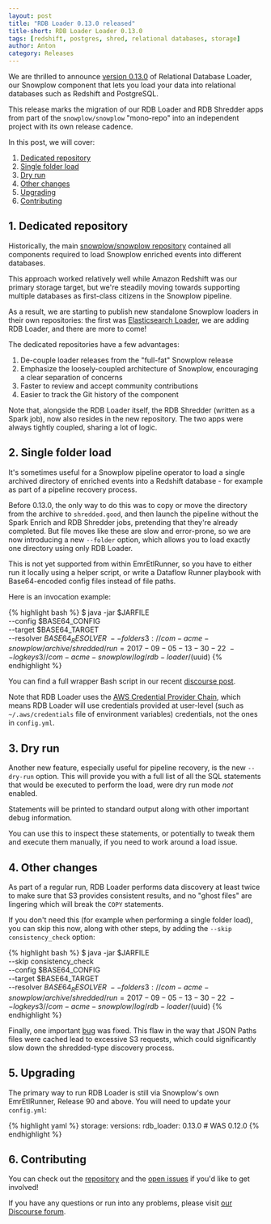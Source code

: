 ```yaml
---
layout: post
title: "RDB Loader 0.13.0 released"
title-short: RDB Loader Loader 0.13.0
tags: [redshift, postgres, shred, relational databases, storage]
author: Anton
category: Releases
---
```


We are thrilled to announce [version 0.13.0][release-0130] of Relational Database Loader, 
our Snowplow component that lets you load your data into relational databases such as Redshift and PostgreSQL.

This release marks the migration of our RDB Loader and RDB Shredder apps from part of the `snowplow/snowplow` "mono-repo" into an independent project with its own release cadence.

<!--more-->

In this post, we will cover:

1. [Dedicated repository](/blog/2017/09/06/rdb-loader-0.13.0-released#separate-project)
2. [Single folder load](/blog/2017/09/06/rdb-loader-0.13.0-released#folder)
3. [Dry run](/blog/2017/09/06/rdb-loader-0.13.0-released#dry-run)
4. [Other changes](/blog/2017/09/06/rdb-loader-0.13.0-released#other)
5. [Upgrading](/blog/2017/09/06/rdb-loader-0.13.0-released#upgrading)
6. [Contributing](/blog/2017/09/06/rdb-loader-0.13.0-released#contributing)

<h2 id="separate-project">1. Dedicated repository</h2>

Historically, the main [snowplow/snowplow repository][snowplow-repo] contained all components required to load Snowplow enriched events into different databases.

This approach worked relatively well while Amazon Redshift was our primary storage target, but we're steadily moving towards supporting multiple databases as first-class citizens in the Snowplow pipeline.

As a result, we are starting to publish new standalone Snowplow loaders in their own repositories: the first was [Elasticsearch Loader][es-loader-090], we are adding RDB Loader, and there are more to come!

The dedicated repositories have a few advantages:

1. De-couple loader releases from the "full-fat" Snowplow release
2. Emphasize the loosely-coupled architecture of Snowplow, encouraging a clear separation of concerns
3. Faster to review and accept community contributions
4. Easier to track the Git history of the component

Note that, alongside the RDB Loader itself, the RDB Shredder (written as a Spark job), now also resides in the new repository. The two apps were always tightly coupled, sharing a lot of logic.

<h2 id="folder">2. Single folder load</h2>

It's sometimes useful for a Snowplow pipeline operator to load a single archived directory of enriched events into a Redshift database - for example as part of a pipeline recovery process.

Before 0.13.0, the only way to do this was to copy or move the directory from the archive to `shredded.good`, and then launch the pipeline without the Spark Enrich and RDB Shredder jobs, pretending that they're already completed. But file moves like these are slow and error-prone, so we are now introducing a new `--folder` option, which allows you to load exactly one directory using only RDB Loader.

This is not yet supported from within EmrEtlRunner, so you have to either run it locally using a helper script, or write a Dataflow Runner playbook with Base64-encoded config files instead of file paths.

Here is an invocation example:

{% highlight bash %}
$ java -jar $JARFILE \
  --config $BASE64_CONFIG \
  --target $BASE64_TARGET \
  --resolver $BASE64_RESOLVER \
  --folder s3://com-acme-snowplow/archive/shredded/run=2017-09-05-13-30-22 \
  --logkey s3//com-acme-snowplow/log/rdb-loader/$(uuid) 
{% endhighlight %}

You can find a full wrapper Bash script in our recent [discourse post][discourse-r90-alert].

Note that RDB Loader uses the [AWS Credential Provider Chain][aws-credentials-chain], which means RDB Loader will use credentials provided at user-level (such as `~/.aws/credentials` file of environment variables) credentials, not the ones in `config.yml`.

<h2 id="dry-run">3. Dry run</h2>

Another new feature, especially useful for pipeline recovery, is the new `--dry-run` option. This will provide you with a full list of all the SQL statements that would be executed to perform the load, were dry run mode *not* enabled.

Statements will be printed to standard output along with other important debug information.

You can use this to inspect these statements, or potentially to tweak them and execute them manually, if you need to work around a load issue.

<h2 id="other">4. Other changes</h2>

As part of a regular run, RDB Loader performs data discovery at least twice to make sure that S3 provides consistent results, and no "ghost files" are lingering which will break the `COPY` statements.

If you don't need this (for example when performing a single folder load), you can skip this now, along with other steps, by adding the `--skip consistency_check` option:

{% highlight bash %}
$ java -jar $JARFILE \
  --skip consistency_check \
  --config $BASE64_CONFIG \
  --target $BASE64_TARGET \
  --resolver $BASE64_RESOLVER \
  --folder s3://com-acme-snowplow/archive/shredded/run=2017-09-05-13-30-22 \
  --logkey s3//com-acme-snowplow/log/rdb-loader/$(uuid) 
{% endhighlight %}

Finally, one important [bug][issue-3] was fixed. This flaw in the way that JSON Paths files were cached lead to excessive S3 requests, which could significantly slow down the shredded-type discovery process.

<h2 id="upgrading">5. Upgrading</h2>

The primary way to run RDB Loader is still via Snowplow's own EmrEtlRunner, Release 90 and above. You will need to update your `config.yml`:

{% highlight yaml %}
storage:
  versions:
    rdb_loader: 0.13.0        # WAS 0.12.0
{% endhighlight %}

<h2 id="contributing">6. Contributing</h2>

You can check out the [repository][repo] and the [open issues](https://github.com/snowplow/snowplow-rdb-loader/issues?utf8=✓&q=is%3Aissue%20is%3Aopen%20) if you'd like to get involved!

If you have any questions or run into any problems, please visit [our Discourse forum][discourse].

[repo]: https://github.com/snowplow/snowplow-rdb-loader
[release-0130]: https://github.com/snowplow/snowplow-rdb-loader/releases/tag/0.13.0

[issue-3]: https://github.com/snowplow/snowplow-rdb-loader/issues/3

[snowplow-repo]: https://github.com/snowplow/snowplow
[es-loader-090]: https://snowplowanalytics.com/blog/2017/07/21/elasticsearch-loader-0.9.0-released/

[aws-credentials-chain]: http://docs.aws.amazon.com/sdk-for-java/v1/developer-guide/credentials.html#credentials-default

[discourse-r90-alert]: https://discourse.snowplowanalytics.com/t/important-alert-r90-r91-bug-may-result-in-shredded-types-not-loading-into-redshift-after-recovery/1422

[discourse]: http://discourse.snowplowanalytics.com/
